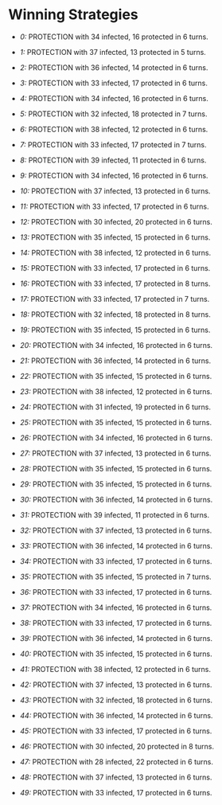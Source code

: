 # Winning Strategies

* _0:_ PROTECTION with 34 infected, 16 protected in 6 turns.


* _1:_ PROTECTION with 37 infected, 13 protected in 5 turns.


* _2:_ PROTECTION with 36 infected, 14 protected in 6 turns.


* _3:_ PROTECTION with 33 infected, 17 protected in 6 turns.


* _4:_ PROTECTION with 34 infected, 16 protected in 6 turns.


* _5:_ PROTECTION with 32 infected, 18 protected in 7 turns.


* _6:_ PROTECTION with 38 infected, 12 protected in 6 turns.


* _7:_ PROTECTION with 33 infected, 17 protected in 7 turns.


* _8:_ PROTECTION with 39 infected, 11 protected in 6 turns.


* _9:_ PROTECTION with 34 infected, 16 protected in 6 turns.


* _10:_ PROTECTION with 37 infected, 13 protected in 6 turns.


* _11:_ PROTECTION with 33 infected, 17 protected in 6 turns.


* _12:_ PROTECTION with 30 infected, 20 protected in 6 turns.


* _13:_ PROTECTION with 35 infected, 15 protected in 6 turns.


* _14:_ PROTECTION with 38 infected, 12 protected in 6 turns.


* _15:_ PROTECTION with 33 infected, 17 protected in 6 turns.


* _16:_ PROTECTION with 33 infected, 17 protected in 8 turns.


* _17:_ PROTECTION with 33 infected, 17 protected in 7 turns.


* _18:_ PROTECTION with 32 infected, 18 protected in 8 turns.


* _19:_ PROTECTION with 35 infected, 15 protected in 6 turns.


* _20:_ PROTECTION with 34 infected, 16 protected in 6 turns.


* _21:_ PROTECTION with 36 infected, 14 protected in 6 turns.


* _22:_ PROTECTION with 35 infected, 15 protected in 6 turns.


* _23:_ PROTECTION with 38 infected, 12 protected in 6 turns.


* _24:_ PROTECTION with 31 infected, 19 protected in 6 turns.


* _25:_ PROTECTION with 35 infected, 15 protected in 6 turns.


* _26:_ PROTECTION with 34 infected, 16 protected in 6 turns.


* _27:_ PROTECTION with 37 infected, 13 protected in 6 turns.


* _28:_ PROTECTION with 35 infected, 15 protected in 6 turns.


* _29:_ PROTECTION with 35 infected, 15 protected in 6 turns.


* _30:_ PROTECTION with 36 infected, 14 protected in 6 turns.


* _31:_ PROTECTION with 39 infected, 11 protected in 6 turns.


* _32:_ PROTECTION with 37 infected, 13 protected in 6 turns.


* _33:_ PROTECTION with 36 infected, 14 protected in 6 turns.


* _34:_ PROTECTION with 33 infected, 17 protected in 6 turns.


* _35:_ PROTECTION with 35 infected, 15 protected in 7 turns.


* _36:_ PROTECTION with 33 infected, 17 protected in 6 turns.


* _37:_ PROTECTION with 34 infected, 16 protected in 6 turns.


* _38:_ PROTECTION with 33 infected, 17 protected in 6 turns.


* _39:_ PROTECTION with 36 infected, 14 protected in 6 turns.


* _40:_ PROTECTION with 35 infected, 15 protected in 6 turns.


* _41:_ PROTECTION with 38 infected, 12 protected in 6 turns.


* _42:_ PROTECTION with 37 infected, 13 protected in 6 turns.


* _43:_ PROTECTION with 32 infected, 18 protected in 6 turns.


* _44:_ PROTECTION with 36 infected, 14 protected in 6 turns.


* _45:_ PROTECTION with 33 infected, 17 protected in 6 turns.


* _46:_ PROTECTION with 30 infected, 20 protected in 8 turns.


* _47:_ PROTECTION with 28 infected, 22 protected in 6 turns.


* _48:_ PROTECTION with 37 infected, 13 protected in 6 turns.


* _49:_ PROTECTION with 33 infected, 17 protected in 6 turns.



